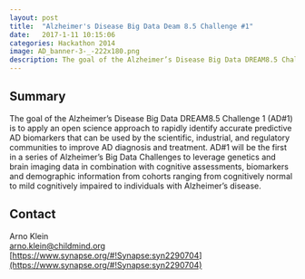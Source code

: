 ```yaml
---
layout: post
title:  "Alzheimer's Disease Big Data Deam 8.5 Challenge #1"
date:   2017-1-11 10:15:06
categories: Hackathon 2014
image: AD_banner-3-_-222x180.png
description: The goal of the Alzheimer’s Disease Big Data DREAM8.5 Challenge "#1" (AD#1) is to apply an open science approach
---
```

## Summary
The goal of the Alzheimer’s Disease Big Data DREAM8.5 Challenge 1 (AD#1) is to apply an open science approach to rapidly identify accurate predictive AD biomarkers that can be used by the scientific, industrial, and regulatory communities to improve AD diagnosis and treatment. AD#1 will be the first in a series of Alzheimer’s Big Data Challenges to leverage genetics and brain imaging data in combination with cognitive assessments, biomarkers and demographic information from cohorts ranging from cognitively normal to mild cognitively impaired to individuals with Alzheimer’s disease.


## Contact  
Arno Klein  
[arno.klein@childmind.org](arno.klein@childmind.org)  
[https://www.synapse.org/#!Synapse:syn2290704](https://www.synapse.org/#!Synapse:syn2290704)  
